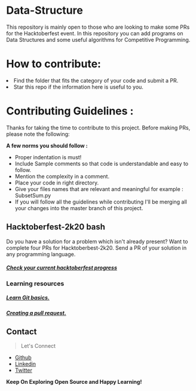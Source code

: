 # Data-Structure
This repository is mainly open to those who are looking to make some PRs for the Hacktoberfest event. In this repository you can add programs on Data Structures and some useful algorithms for Competitive Programming.

# How to contribute:
<li>Find the folder that fits the category of your code and submit a PR.</li>
<li>Star this repo if the information here is useful to you.</li>

# Contributing Guidelines :
Thanks for taking the time to contribute to this project. Before making PRs, please note the following:

**A few norms you should follow :**
- Proper indentation is must!
- Include Sample comments so that code is understandable and easy to follow.
- Mention the complexity in a comment.
- Place your code in right directory.
- Give your files names that are relevant and meaningful for example : SubsetSum.py
- If you will follow all the guidelines while contributing I'll be merging all your changes into the master branch of this project.

<h2>Hacktoberfest-2k20 bash</h2>
<p>Do you have a solution for a problem which isn't already present? Want to complete four PRs for Hacktoberbest-2k20. Send a PR of your solution in any programming language.</p>
<h5><a href="https://hacktoberfest.digitalocean.com/">Check your current hacktoberfest progress</a></h5>

<h3>Learning resources</h3>
<h5><a href="https://try.github.io">Learn Git basics.</a></h5>
<h5><a href="https://learn.co/lessons/github-pull-request-basics">Creating a pull request.</a></h5>
 
## Contact

> Let's Connect

- [Github](https://github.com/Anishukla)
- [Linkedin](https://www.linkedin.com/in/shuklanish)
- [Twitter](https://twitter.com/ShuklAnish_)

**Keep On Exploring Open Source and Happy Learning!**

